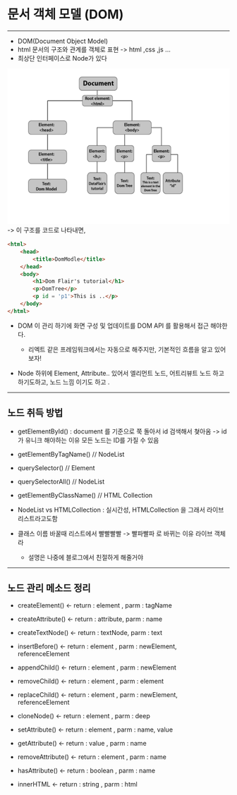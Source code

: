 # 문서 객체 모델 (DOM)

---

- DOM(Document Object Model)
- html 문서의 구조와 관계를 객체로 표현  -> html ,css ,js ... 
- 최상단 인터페이스로 Node가 있다

![domexample.png](domexample.png)
-> 이 구조를 코드로 나타내면, 
```html
<html>
	<head>
		<title>DomModle</title>
	</head>
	<body>
		<h1>Dom Flair's tutorial</h1>
		<p>DomTree</p>
		<p id = 'p1'>This is ..</p>
	</body>
</html>

```

- DOM 이 관리 하기에 화면 구성 및 업데이트를 DOM API 를 활용해서 접근 해야한다. 
  - 리엑트 같은 프레임워크에서는 자동으로 해주지만, 기본적인 흐름을 알고 있어보자!



- Node 하위에 Element, Attribute.. 있어서 엘리먼트 노드, 어트리뷰트 노드 하고 하기도하고, 노드 느낌 이기도 하고 . 



---

## 노드 취득 방법 

- getElementById() : document 를 기준으로 쭉 돌아서 id 검색해서 쳦아옴 -> id 가 유니크 해야하는 이유 
모든 노드는 ID를 가질 수 있음
- getElementByTagName() // NodeList
- querySelector() // Element
- querySelectorAll() // NodeList
- getElementByClassName() // HTML Collection



- NodeList vs HTMLCollection : 실시간성, HTMLCollection 을 그래서 라이브 리스트라고도함



- 클래스 이름 바꿀때 리스트에서 빨빨빨빨 -> 빨파빨파 로 바뀌는 이유 라이브 객체라 
  - 설명은 나중에 블로그에서 친절하게 해줄거야



---

## 노드 관리 메소드 정리 
	
- createElement()  <- return : element , parm : tagName
- createAttribute() <- return : attribute, parm : name
- createTextNode() <- return : textNode, parm : text



- insertBefore() <- return : element , parm : newElement, referenceElement
- appendChild() <- return : element , parm : newElement


- removeChild() <- return : element , parm : element
- replaceChild() <- return : element , parm : newElement, referenceElement
- cloneNode() <- return : element , parm : deep


- setAttribute() <- return : element , parm : name, value
- getAttribute() <- return : value , parm : name
- removeAttribute() <- return : element , parm : name
- hasAttribute() <- return : boolean , parm : name


- innerHTML <- return : string , parm : html


